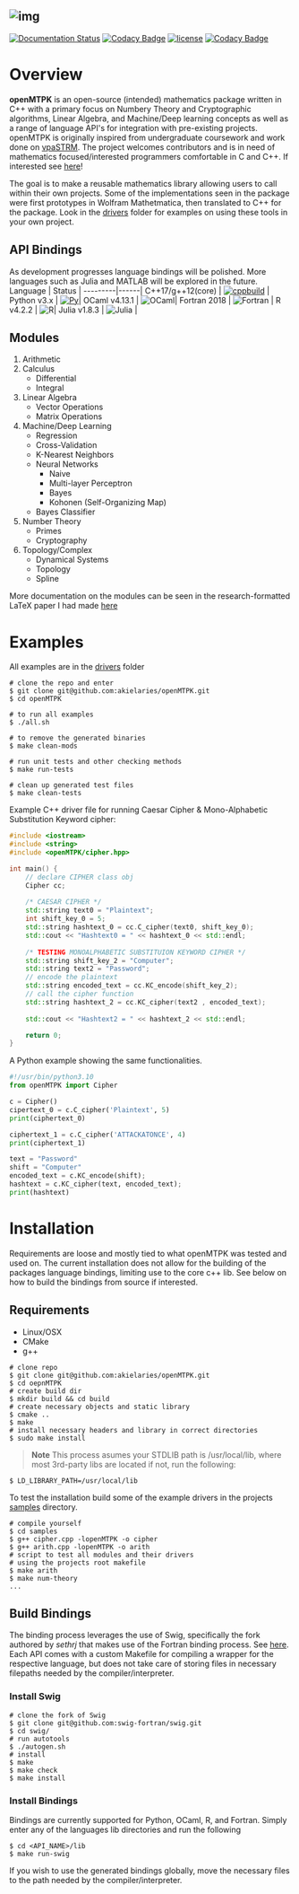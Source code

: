 ![img](https://github.com/akielaries/RM-pkg/blob/main/docs/openMTPK.svg)
--------------------------------------------------------------------------------
[![Documentation Status](https://readthedocs.org/projects/openmtpk-docs/badge/?version=latest)](https://openmtpk-docs.readthedocs.io/en/latest/?badge=latest)
[![Codacy Badge](https://app.codacy.com/project/badge/Grade/cccab2412bac4217827559131efea8ee)](https://www.codacy.com/gh/akielaries/openMTPK/dashboard?utm_source=github.com&amp;utm_medium=referral&amp;utm_content=akielaries/openMTPK&amp;utm_campaign=Badge_Grade)
[![license](https://img.shields.io/github/license/akielaries/openMTPK?color=23228B22)](https://github.com/akielaries/openMTPK/blob/main/LICENSE)
[![Codacy Badge](https://app.codacy.com/project/badge/Coverage/cccab2412bac4217827559131efea8ee)](https://www.codacy.com/gh/akielaries/openMTPK/dashboard?utm_source=github.com&utm_medium=referral&utm_content=akielaries/openMTPK&utm_campaign=Badge_Coverage)

# Overview 
**openMTPK** is an open-source (intended) mathematics package written in C++ with a primary
focus on Numbery Theory and Cryptographic algorithms, Linear Algebra, and Machine/Deep learning concepts
as well as a range of language API's for integration with pre-existing projects.
openMTPK is originally inspired from undergraduate coursework and work done on [vpaSTRM](https://github.com/akielaries/vpaSTRM). 
The project welcomes contributors and is in need of mathematics focused/interested programmers
comfortable in C and C++. If interested see 
[here](https://github.com/akielaries/openMTPK/blob/main/CONTRIBUTING.md)!

The goal is to make a reusable mathematics library allowing users to call 
within their own projects. Some of the implementations seen in the package were first prototypes in 
Wolfram Mathetmatica, then translated to C++ for the package.
Look in the [drivers](https://github.com/akielaries/openMTPK/tree/main/drivers) folder for examples 
on using these tools in your own project. 

## API Bindings
As development progresses language bindings will be polished. More languages
such as Julia and MATLAB will be explored in the future.
Language |  Status |
---------|------|
C++17/g++12(core)  | [![cppbuild](https://github.com/akielaries/openMTPK/actions/workflows/build.yml/badge.svg)](https://github.com/akielaries/openMTPK/actions/) |
Python v3.x    | [![Py](https://github.com/akielaries/openMTPK/actions/workflows/python.yml/badge.svg)](https://github.com/akielaries/openMTPK/actions/)|
OCaml v4.13.1  | ![OCaml](https://badgen.net/badge/OCaml/Unstable/yellow?icon=github)|
Fortran 2018   | ![Fortran](https://badgen.net/badge/Fortran%20API/Unstable/yellow?icon=github) |
R v4.2.2       | ![R](https://badgen.net/badge/R/Unstable/yellow?icon=github)|
Julia v1.8.3   | ![Julia](https://badgen.net/badge/Julia%20API/In%20Progress/red?icon=github) |

## Modules
1. Arithmetic
2. Calculus
   - Differential
   - Integral
3. Linear Algebra
   - Vector Operations
   - Matrix Operations
4. Machine/Deep Learning
   - Regression
   - Cross-Validation
   - K-Nearest Neighbors
   - Neural Networks
     - Naive
     - Multi-layer Perceptron
     - Bayes
     - Kohonen (Self-Organizing Map)
   - Bayes Classifier
5. Number Theory
   - Primes
   - Cryptography
6. Topology/Complex
   - Dynamical Systems
   - Topology
   - Spline

More documentation on the modules can be seen in the research-formatted LaTeX paper I had made 
[here](https://github.com/akielaries/openMTPK-docs/blob/main/src/openMTPK_paper.pdf)

# Examples
All examples are in the [drivers](https://github.com/akielaries/openMTPK/tree/main/drivers) folder
```
# clone the repo and enter
$ git clone git@github.com:akielaries/openMTPK.git 
$ cd openMTPK

# to run all examples 
$ ./all.sh

# to remove the generated binaries
$ make clean-mods

# run unit tests and other checking methods
$ make run-tests

# clean up generated test files
$ make clean-tests
```

Example C++ driver file for running Caesar Cipher & Mono-Alphabetic Substitution
Keyword cipher:
``` cpp
#include <iostream>
#include <string>
#include <openMTPK/cipher.hpp>

int main() {
    // declare CIPHER class obj
    Cipher cc;
    
    /* CAESAR CIPHER */
    std::string text0 = "Plaintext";
    int shift_key_0 = 5;
    std::string hashtext_0 = cc.C_cipher(text0, shift_key_0);
    std::cout << "Hashtext0 = " << hashtext_0 << std::endl;
    
    /* TESTING MONOALPHABETIC SUBSTITUION KEYWORD CIPHER */
    std::string shift_key_2 = "Computer";
    std::string text2 = "Password";
    // encode the plaintext
    std::string encoded_text = cc.KC_encode(shift_key_2);
    // call the cipher function
    std::string hashtext_2 = cc.KC_cipher(text2 , encoded_text);
    
    std::cout << "Hashtext2 = " << hashtext_2 << std::endl;

    return 0;
}
```
A Python example showing the same functionalities.
```python
#!/usr/bin/python3.10
from openMTPK import Cipher

c = Cipher()
cipertext_0 = c.C_cipher('Plaintext', 5)
print(ciphertext_0)

ciphertext_1 = c.C_cipher('ATTACKATONCE', 4)
print(ciphertext_1)

text = "Password"
shift = "Computer"
encoded_text = c.KC_encode(shift);
hashtext = c.KC_cipher(text, encoded_text);
print(hashtext)
```

# Installation
Requirements are loose and mostly tied to what openMTPK was tested and used on.
The current installation does not allow for the building of the packages language
bindings, limiting use to the core c++ lib. See below on how to build the bindings 
from source if interested.
## Requirements
* Linux/OSX
* CMake
* g++
```
# clone repo
$ git clone git@github.com:akielaries/openMTPK.git
$ cd oepnMTPK
# create build dir
$ mkdir build && cd build
# create necessary objects and static library
$ cmake ..
$ make
# install necessary headers and library in correct directories
$ sudo make install
```
> **Note**
> This process asumes your STDLIB path is /usr/local/lib, where most 3rd-party 
> libs are located if not, run the following:
```
$ LD_LIBRARY_PATH=/usr/local/lib
```

To test the installation build some of the example drivers in the projects 
[samples](https://github.com/akielaries/openMTPK/tree/main/samples) directory.
```
# compile yourself
$ cd samples
$ g++ cipher.cpp -lopenMTPK -o cipher
$ g++ arith.cpp -lopenMTPK -o arith
# script to test all modules and their drivers
# using the projects root makefile
$ make arith
$ make num-theory
...
```
## Build Bindings
The binding process leverages the use of Swig, specifically the fork authored by *sethrj*
that makes use of the Fortran binding process. See [here](https://github.com/swig-fortran/swig).
Each API comes with a custom Makefile for compiling a wrapper for the respective language, but
does not take care of storing files in necessary filepaths needed by the compiler/interpreter. 
### Install Swig
```
# clone the fork of Swig
$ git clone git@github.com:swig-fortran/swig.git
$ cd swig/
# run autotools
$ ./autogen.sh
# install
$ make
$ make check
$ make install
```
### Install Bindings
Bindings are currently supported for Python, OCaml, R, and Fortran. Simply
enter any of the languages lib directories and run the following
```
$ cd <API_NAME>/lib
$ make run-swig
```
If you wish to use the generated bindings globally, move the necessary files to the path 
needed by the compiler/interpreter.

